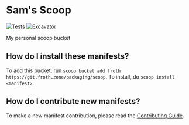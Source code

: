 # Sam's Scoop

<!-- Uncomment the following line after replacing placeholders -->
[![Tests](https://github.com/SamTherapy/scoop/actions/workflows/ci.yml/badge.svg)](https://github.com/SamTherapy/scoop/actions/workflows/ci.yml) [![Excavator](https://github.com/SamTherapy/scoop/actions/workflows/excavator.yml/badge.svg)](https://github.com/SamTherapy/scoop/actions/workflows/excavator.yml)

My personal scoop bucket

How do I install these manifests?
---------------------------------

To add this bucket, run `scoop bucket add froth https://git.froth.zone/packaging/scoop`. To install, do `scoop install <manifest>`.

How do I contribute new manifests?
----------------------------------

To make a new manifest contribution, please read the [Contributing Guide](https://github.com/ScoopInstaller/.github/blob/main/.github/CONTRIBUTING.md).
